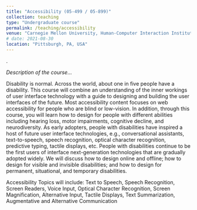 ```yaml
---
title: "Accessibility (05-499 / 05-899)"
collection: teaching
type: "Undergraduate course"
permalink: /teaching/accessibility
venue: "Carnegie Mellon University, Human-Computer Interaction Institute, Fall 2021"
# date: 2021-08-30
location: "Pittsburgh, PA, USA"
---
```

.

_Description of the course..._

Disability is normal. Across the world, about one in five people have a disability. This course will combine an understanding of the inner workings of user interface technology with a guide to designing and building the user interfaces of the future. Most accessibility content focuses on web accessibility for people who are blind or low-vision. In addition, through this course, you will learn how to design for people with different abilities including hearing loss, motor impairments, cognitive decline, and neurodiversity. As early adopters, people with disabilities have inspired a host of future user interface technologies, e.g., conversational assistants, text-to-speech, speech recognition, optical character recognition, predictive typing, tactile displays, etc. People with disabilities continue to be the first users of interface next-generation technologies that are gradually adopted widely. We will discuss how to design online and offline; how to design for visible and invisible disabilities; and how to design for permanent, situational, and temporary disabilities. 

Accessibility Topics will include: Text to Speech, Speech Recognition, Screen Readers, Voice Input, Optical Character Recognition, Screen Magnification, Alternative Input, Tactile Displays, Text Summarization, Augmentative and Alternative Communication